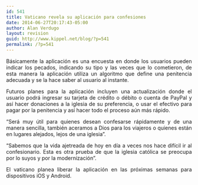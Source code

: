 ```yaml
---
id: 541
title: Vaticano revela su aplicación para confesiones
date: 2014-06-27T20:17:43-05:00
author: Alan Verdugo
layout: revision
guid: http://www.kippel.net/blog/?p=541
permalink: /?p=541
---
```

<p style="text-align: justify;">
  <p style="text-align: justify;">
    Básicamente la aplicación es una encuesta en donde los usuarios pueden indicar los pecados, indicando su tipo y las veces que lo cometieron, de esta manera la aplicación utiliza un algoritmo que define una penitencia adecuada y se la hace saber al usuario al instante.
  </p>
  
  <p style="text-align: justify;">
    Futuros planes para la aplicación incluyen una actualización donde el usuario podrá ingresar su tarjeta de crédito o débito o cuenta de PayPal y así hacer donaciones a la iglesia de su preferencia, o usar el efectivo para pagar por la penitencia y así hacer todo el proceso aún más rápido.
  </p>
  
  <p style="text-align: justify;">
    &#8220;Será muy útil para quienes desean confesarse rápidamente y de una manera sencilla, también aceramos a Dios para los viajeros o quienes están en lugares alejados, lejos de una iglesia&#8221;.
  </p>
  
  <p style="text-align: justify;">
    &#8220;Sabemos que la vida ajetreada de hoy en día a veces nos hace difícil ir al confesionario. Esta es otra prueba de que la iglesia católica se preocupa por lo suyos y por la modernización&#8221;.
  </p>
  
  <p style="text-align: justify;">
    El vaticano planea liberar la aplicación en las próximas semanas para dispositivos iOS y Android.
  </p>